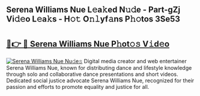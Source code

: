 ## Serena Williams Nue L𝚎a𝚔ed N𝚞𝚍e - Part-gZj Vi𝚍𝚎o L𝚎a𝚔s - H𝚘𝚝 O𝚗𝚕yf𝚊ns P𝚑𝚘tos 3Se53

# <h2><a href="http://kf9cm3.oniu.top/?m=Serena+Williams+Nue">🔗👉 🔴 Serena Williams Nue P𝚑ot𝚘𝚜 V𝚒d𝚎o</a></h2>

[![Serena Williams Nue Nu𝚍e𝚜](https://i.imgur.com/0qMVB7G.gif)](http://kf9cm3.oniu.top/?m=Serena+Williams+Nue)
Digital media creator and web entertainer Serena Williams Nue, known for distributing dance and lifestyle knowledge through solo and collaborative dance presentations and short videos. Dedicated social justice advocate Serena Williams Nue, recognized for their passion and efforts to promote equality and justice for all.  
